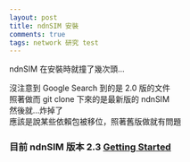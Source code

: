 ```yaml
---
layout: post
title: ndnSIM 安裝
comments: true
tags: network 研究 test
---
```


ndnSIM 在安裝時就撞了幾次頭...

沒注意到 Google Search 到的是 2.0 版的文件   
照著做而 git clone 下來的是最新版的 ndnSIM   
然後就...炸掉了   
應該是說某些依賴包被移位，照著舊版做就有問題   

### 目前 ndnSIM 版本 2.3 [Getting Started](http://ndnsim.net/2.3/getting-started.html)   

